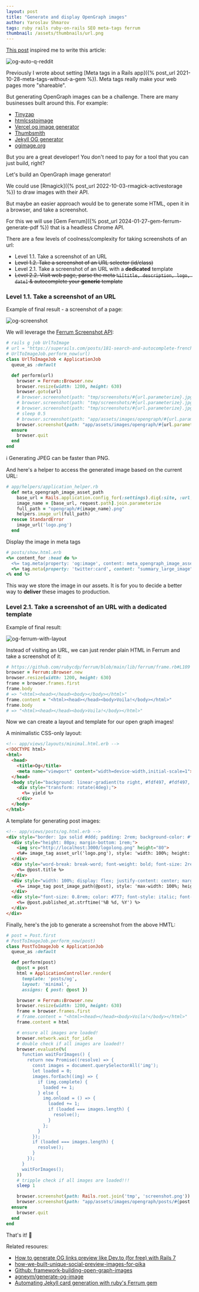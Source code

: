 ```yaml
---
layout: post
title: "Generate and display OpenGraph images"
author: Yaroslav Shmarov
tags: ruby rails ruby-on-rails SEO meta-tags ferrum
thumbnail: /assets/thumbnails/url.png
---
```


[This post](https://www.reddit.com/r/rails/comments/1eiyect/what_do_you_use_for_generating_opengraph_images/) inspired me to write this article:

![og-auto-q-reddit](/assets/images/og-auto-q-reddit.png)

Previously I wrote about setting [Meta tags in a Rails app]({% post_url 2021-10-28-meta-tags-without-a-gem %}). Meta tags really make your web pages more "shareable".

But generating OpenGraph images can be a challenge. There are many businesses built around this. For example:

- [Tinyzap](https://tinyzap.com)
- [htmlcsstoimage](https://htmlcsstoimage.com/demo)
- [Vercel og image generator](https://vercel.com/docs/functions/og-image-generation)
- [Thumbsmith](https://thumbsmith.com/)
- [Jekyll OG generator](https://x.com/igor_alexandrov/status/1754479670953676963)
- [ogimage.org](https://x.com/illyism/status/1763843779239329842)

But you are a great developer! You don't need to pay for a tool that you can just build, right?

Let's build an OpenGraph image generator!

We could use [Rmagick]({% post_url 2022-10-03-rmagick-activestorage %}) to draw images with their API.

But maybe an easier approach would be to generate some HTML, open it in a browser, and take a screenshot.

For this we will use [Gem Ferrum]({% post_url 2024-01-27-gem-ferrum-generate-pdf %}) that is a headless Chrome API.

There are a few levels of coolness/complexity for taking screenshots of an url:

- Level 1.1. Take a screenshot of an URL
- ~~Level 1.2. Take a screenshot of an URL selector (id/class)~~
- Level 2.1. Take a screenshot of an URL with a **dedicated** template
- ~~Level 2.2. Visit web page, parse the meta `%i[title, description, logo, date]` & autocomplete your **generic** template~~

### Level 1.1. Take a screenshot of an URL

Example of final result - a screenshot of a page:

![og-screenshot](/assets/images/https-superails-com-posts-rails-160-meta-tags-open-graph-seo-social-sharing-previews-playlist-build-an-opengraph-automation-tool.png)

We will leverage the [Ferrum Screenshot API](https://github.com/rubycdp/ferrum#screenshots):

```ruby
# rails g job UrlToImage
# url = "https://superails.com/posts/181-search-and-autocomplete-french-company-information"
# UrlToImageJob.perform_now(url)
class UrlToImageJob < ApplicationJob
  queue_as :default

  def perform(url)
    browser = Ferrum::Browser.new
    browser.resize(width: 1200, height: 630)
    browser.goto(url)
    # browser.screenshot(path: "tmp/screenshots/#{url.parameterize}.jpg")
    # browser.screenshot(path: "tmp/screenshots/#{url.parameterize}.jpg", quality: 40, format: "jpg")
    # browser.screenshot(path: "tmp/screenshots/#{url.parameterize}.jpg", quality: 40, format: "jpg", full: true)
    # sleep 0.5
    # browser.screenshot(path: "app/assets/images/opengraph/#{url.parameterize}.jpg", quality: 40, format: "jpg", selector: "main")
    browser.screenshot(path: "app/assets/images/opengraph/#{url.parameterize}.jpg", quality: 40, format: 'jpg')
  ensure
    browser.quit
  end
end
```

ℹ️ Generating JPEG can be faster than PNG.

And here's a helper to access the generated image based on the current URL:

```ruby
# app/helpers/application_helper.rb
  def meta_opengraph_image_asset_path
    base_url = Rails.application.config_for(:settings).dig(:site, :url, :production)
    image_name = [base_url, request.path].join.parameterize
    full_path = "opengraph/#{image_name}.png"
    helpers.image_url(full_path)
  rescue StandardError
    image_url('logo.png')
  end
```

Display the image in meta tags

```ruby
# posts/show.html.erb
<%= content_for :head do %>
  <%= tag.meta(property: 'og:image', content: meta_opengraph_image_asset_path) %>
  <%= tag.meta(property: 'twitter:card', content: "summary_large_image") %>
<% end %>
```

This way we store the image in our assets. It is for you to decide a better way to **deliver** these images to production.

### Level 2.1. Take a screenshot of an URL with a **dedicated template**

Example of final result:

![og-ferrum-with-layout](/assets/images/og-ferrum-with-layout.png)

Instead of visiting an URL, we can just render plain HTML in Ferrum and take a screenshot of it:

```ruby
# https://github.com/rubycdp/ferrum/blob/main/lib/ferrum/frame.rb#L109
browser = Ferrum::Browser.new
browser.resize(width: 1200, height: 630)
frame = browser.frames.first
frame.body
# => "<html><head></head><body></body></html>"
frame.content = "<html><head></head><body>Voila!</body></html>"
frame.body
# => "<html><head></head><body>Voila!</body></html>"
```

Now we can create a layout and template for our open graph images!

A minimalistic CSS-only layout:

```html
<!-- app/views/layouts/minimal.html.erb -->
<!DOCTYPE html>
<html>
  <head>
    <title>Og</title>
    <meta name="viewport" content="width=device-width,initial-scale=1">
  </head>
  <body style="background: linear-gradient(to right, #fdf497, #fdf497, #fd5949, #d6249f, #285AEB); display: flex; justify-content: center; align-items: center; height: 100vh; margin: 0;">
    <div style="transform: rotate(4deg);">
      <%= yield %>
    </div>
  </body>
</html>
```

A template for generating post images:

```html
<!-- app/views/posts/og.html.erb -->
<div style="border: 1px solid #ddd; padding: 2rem; background-color: #fff; border-radius: 15px; margin: 2rem; display: flex; flex-direction: column; align-items: center; gap: 1rem; box-shadow: 0 4px 8px rgba(0, 0, 0, 0.1); max-width: 600px; margin: auto;">
  <div style="height: 80px; margin-bottom: 1rem;">
    <img src="http://localhost:3000/logolong.png" height="80">
    <%#= image_tag asset_url('logo.png'), style: 'width: 100%; height: 80px;' %>
  </div>
  <div style="word-break: break-word; font-weight: bold; font-size: 2rem; text-align: center; color: #333;">
    <%= @post.title %>
  </div>
  <div style="width: 100%; display: flex; justify-content: center; margin-bottom: 1rem;">
    <%= image_tag post_image_path(@post), style: 'max-width: 100%; height: auto; border-radius: 10px;' %>
  </div>
  <div style="font-size: 0.8rem; color: #777; font-style: italic; font-weight: bold;">
    <%= @post.published_at.strftime('%B %d, %Y') %>
  </div>
</div>
```

Finally, here's the job to generate a screenshot from the above HMTL:

```ruby
# post = Post.first
# PostToImageJob.perform_now(post)
class PostToImageJob < ApplicationJob
  queue_as :default

  def perform(post)
    @post = post
    html = ApplicationController.render(
      template: 'posts/og',
      layout: 'minimal',
      assigns: { post: @post })

    browser = Ferrum::Browser.new
    browser.resize(width: 1200, height: 630)
    frame = browser.frames.first
    # frame.content = "<html><head></head><body>Voila!</body></html>"
    frame.content = html

    # ensure all images are loaded!
    browser.network.wait_for_idle
    # double check if all images are loaded!!
    browser.evaluate(%(
      function waitForImages() {
        return new Promise((resolve) => {
          const images = document.querySelectorAll('img');
          let loaded = 0;
          images.forEach((img) => {
            if (img.complete) {
              loaded += 1;
            } else {
              img.onload = () => {
                loaded += 1;
                if (loaded === images.length) {
                  resolve();
                }
              };
            }
          });
          if (loaded === images.length) {
            resolve();
          }
        });
      }
      waitForImages();
    ))
    # tripple check if all images are loaded!!!
    sleep 1

    browser.screenshot(path: Rails.root.join('tmp', 'screenshot.png'))
    browser.screenshot(path: "app/assets/images/opengraph/posts/#{post.id}.png", quality: 40, format: 'jpg')
  ensure
    browser.quit
  end
end
```

That's it! 🤠

Related resoures:
- [How to generate OG links preview like Dev.to (for free) with Rails 7](https://dev.to/matiascarpintini/how-to-generate-og-links-preview-like-devto-for-free-with-rails-7-57b2)
- [how-we-built-unique-social-preview-images-for-pika](https://goodenough.us/blog/2024-02-12-how-we-built-unique-social-preview-images-for-pika/)
- [Github: framework-building-open-graph-images](https://github.blog/2021-06-22-framework-building-open-graph-images/)
- [agneym/generate-og-image](https://github.com/agneym/generate-og-image)
- [Automating Jekyll card generation with ruby's Ferrum gem](https://jay.gooby.org/2022/05/11/automating-jekyll-card-generation-with-ruby-ferrum)
